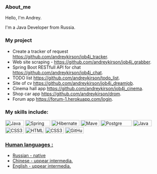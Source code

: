 ### About_me

Hello, I'm Andrey. 

I'm a Java Developer from Russia.

### My project

- Create a tracker of request https://github.com/andreykirson/job4j_tracker.
- Web site scraping - https://github.com/andreykirson/job4j_grabber.
- Spring Boot RESTfull API for chat https://github.com/andreykirson/job4j_chat.
- TODO list https://github.com/andreykirson/todo_list.
- Site of cv https://github.com/andreykirson/job4j_dreamjob.
- Cinema hall app https://github.com/andreykirson/job4j_cinema.
- Shop car app https://github.com/andreykirson/drom.
- Forum app https://forum-1.herokuapp.com/login.


### My skills include:

<a href="https://camo.githubusercontent.com/22f7126df1dffab378e3330e065fa7548f49473ac679b7932ac2e2b1b93e17c6/68747470733a2f2f696d672e736869656c64732e696f2f62616467652f4a6176612d253345253344253230382d6f72616e6765" target="_blank"><img src="https://camo.githubusercontent.com/22f7126df1dffab378e3330e065fa7548f49473ac679b7932ac2e2b1b93e17c6/68747470733a2f2f696d672e736869656c64732e696f2f62616467652f4a6176612d253345253344253230382d6f72616e6765" alt="Java" style="width: 60px; height: 20px;" width="60" height="20" /></a></h1> <a href="https://camo.githubusercontent.com/9fc04526c2f5222e3abeda6fe6cad6cdf4647d7af3d0913495ab2ecb5533f847/68747470733a2f2f696d672e736869656c64732e696f2f62616467652f537072696e672d253345253344253230352e302d677265656e" target="_blank"><img src="https://camo.githubusercontent.com/9fc04526c2f5222e3abeda6fe6cad6cdf4647d7af3d0913495ab2ecb5533f847/68747470733a2f2f696d672e736869656c64732e696f2f62616467652f537072696e672d253345253344253230352e302d677265656e" alt="Spring" style="width: 80px; height: 20px;" width="80" height="20" /></a></h1> <a href="https://camo.githubusercontent.com/4fa0c04604af1f8bc2d8de18bb9b0100f7a45a994df212097047e28fbf29e66a/68747470733a2f2f696d672e736869656c64732e696f2f62616467652f48696265726e6174652d253345253344253230352e302d79656c6c6f77" target="_blank"><img src="https://camo.githubusercontent.com/4fa0c04604af1f8bc2d8de18bb9b0100f7a45a994df212097047e28fbf29e66a/68747470733a2f2f696d672e736869656c64732e696f2f62616467652f48696265726e6174652d253345253344253230352e302d79656c6c6f77" alt="Hibernate" style="width: 90px; height: 20px;" width="90" height="20" /></a></h1> <a href="https://camo.githubusercontent.com/4886da20dce958a98bc852be5386f2a973f771ee4378bfdc4d2006e3bf3988af/68747470733a2f2f696d672e736869656c64732e696f2f62616467652f4d6176656e2d332d726564" target="_blank"><img src="https://camo.githubusercontent.com/4886da20dce958a98bc852be5386f2a973f771ee4378bfdc4d2006e3bf3988af/68747470733a2f2f696d672e736869656c64732e696f2f62616467652f4d6176656e2d332d726564" alt="Maven" style="width: 60px; height: 20px;" width="60" height="20" /></a></h1> <a href="https://camo.githubusercontent.com/054130fd061a76727e34edc657039b84da03dcc1e0155cc943c2becc11a00e0c/68747470733a2f2f696d672e736869656c64732e696f2f62616467652f506f737467726553514c2d253345253344253230392d626c7565" target="_blank"> </a></h1> <img src="https://camo.githubusercontent.com/054130fd061a76727e34edc657039b84da03dcc1e0155cc943c2becc11a00e0c/68747470733a2f2f696d672e736869656c64732e696f2f62616467652f506f737467726553514c2d253345253344253230392d626c7565" alt="Postgre SQL" style="width: 100px; height: 20px;" width="100" height="20" /> </a></h1>
<img src="https://img.shields.io/badge/JavaScript-282C34?logo=javascript&logoColor=F7DF1E" alt="JavaScript" title="JavaScript" style="width: 60px; height: 20px;" width="60" height="20"/> <img src="https://img.shields.io/badge/CSS3-282C34?logo=css3&logoColor=1572B6" alt="CSS3 logo" title="CSS3" style="width: 60px; height: 20px;" width="60" height="20" />
<img src="https://img.shields.io/badge/HTML5-282C34?logo=html5&logoColor=E34F26" alt="HTML5 logo" title="HTML5" style="width: 60px; height: 20px;" width="60" height="20"/> <img src="https://img.shields.io/badge/CSS3-282C34?logo=css3&logoColor=1572B6" alt="CSS3 logo" title="CSS3" style="width: 60px; height: 20px;" width="60" height="20" /> <a href="https://github.com/andreykirson" target="_blank"> <img src="https://raw.githubusercontent.com/Thomas-George-T/Thomas-George-T/master/assets/git.svg" alt="GitHub" style="width: 60px; height: 20px;" width="60" height="20" /><a href="https://camo.githubusercontent.com/3d81e0bd1de3f21ab2ffffb9abfd0165286edfbeec2e969f1c61d45d5c320cfd/68747470733a2f2f696d672e736869656c64732e696f2f62616467652f5472617669732d43492d737563636573" target="_blank"/>

  
### Human languages :
 - Russian - native
 - Chinese - uppear intermedia.
 - English - uppear intermedia.  

  
  
  







